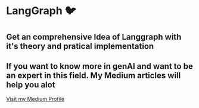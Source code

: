 <h1>LangGraph 🐦</h1>

<h2>Get an comprehensive Idea of Langgraph with it's theory and pratical implementation</h2>

<h2>If you want to know more in genAI and want to be an expert in this field. My Medium articles will help you alot </h2>
<a href="https://medium.com/@nisarg.nargund" target="_blank">Visit my Medium Profile</a>
